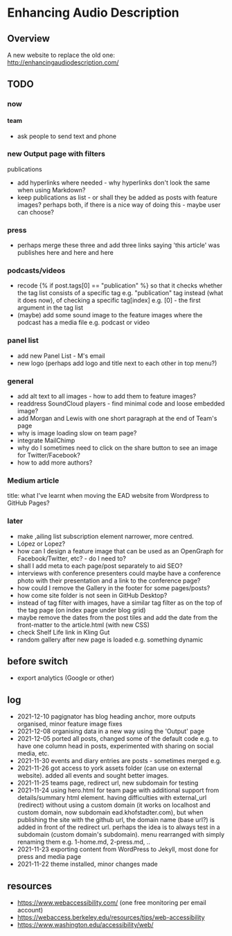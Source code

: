 # Enhancing Audio Description
## Overview
A new website to replace the old one: http://enhancingaudiodescription.com/

## TODO
### now
#### team 
- ask people to send text and phone 

### new Output page with filters
publications
- add hyperlinks where needed - why hyperlinks don't look the same when using Markdown?
- keep publications as list - or shall they be added as posts with feature images? perhaps both, if there is a nice way of doing this - maybe user can choose? 

### press
- perhaps merge these three and add three links saying 'this article' was publishes here and here and here

### podcasts/videos
-  recode {% if post.tags[0] == "publication" %} so that it checks whether the tag list consists of a specific tag e.g. "publication" tag instead (what it does now), of checking a specific tag[index] e.g. [0] - the first argument in the tag list
- (maybe) add some sound image to the feature images where the podcast has a media file e.g. podcast or video 
  
### panel list
- add new Panel List - M's email
- new logo (perhaps add logo and title next to each other in top menu?)

### general
- add alt text to all images - how to add them to feature images?
- readdress SoundCloud players - find minimal code and loose embedded image? 
- add Morgan and Lewis with one short paragraph at the end of Team's page
- why is image loading slow on team page?
- integrate MailChimp
- why do I sometimes need to click on the share button to see an image for Twitter/Facebook?
- how to add more authors?

### Medium article
title: what I've learnt when moving the EAD website from Wordpress to GitHub Pages?

### later
- make ,ailing list subscription element narrower, more centred.
- López or Lopez?
- how can I design a feature image that can be used as an OpenGraph for Facebook/Twitter, etc? - do I need to?
- shall I add meta to each page/post separately to aid SEO?
- interviews with conference presenters could maybe have a conference photo with their presentation and a link to the conference page?
- how could I remove the Gallery in the footer for some pages/posts?
- how come site folder is not seen in GitHub Desktop?
- instead of tag filter with images, have a similar tag filter as on the top of the tag page (on index page under blog grid)
- maybe remove the dates from the post tiles and add the date from the front-matter to the article.html (with new CSS)
- check Shelf Life link in Kling Gut
- random gallery after new page is loaded e.g. something dynamic

## before switch
- export analytics (Google or other)

## log

- 2021-12-10 pagignator has blog heading anchor, more outputs organised, minor feature image fixes
- 2021-12-08 organising data in a new way using the 'Output' page
- 2021-12-05 ported all posts, changed some of the default code e.g. to have one column head in posts, experimented with sharing on social media, etc. 
- 2021-11-30 events and diary entries are posts - sometimes merged e.g. 
- 2021-11-26 got access to york assets folder (can use on external website).  added all events and sought better images. 
- 2021-11-25 teams page, redirect url, new subdomain for testing
- 2021-11-24 using hero.html for team page with additional support from details/summary html element.  having difficulties with external_url (redirect) without using a custom domain (it works on localhost and custom domain, now subdomain ead.khofstadter.com), but when publishing the site with the github url, the domain name (base url?) is added in front of the redirect url.  perhaps the idea is to always test in a subdomain (custom domain's subdomain).  menu rearranged with simply renaming them e.g. 1-home.md, 2-press.md, .. 
- 2021-11-23 exporting content from WordPress to Jekyll, most done for press and media page
- 2021-11-22 theme installed, minor changes made

## resources
- https://www.webaccessibility.com/ (one free monitoring per email account)
- https://webaccess.berkeley.edu/resources/tips/web-accessibility
- https://www.washington.edu/accessibility/web/
